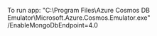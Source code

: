

To run app:
"C:\Program Files\Azure Cosmos DB Emulator\Microsoft.Azure.Cosmos.Emulator.exe" /EnableMongoDbEndpoint=4.0